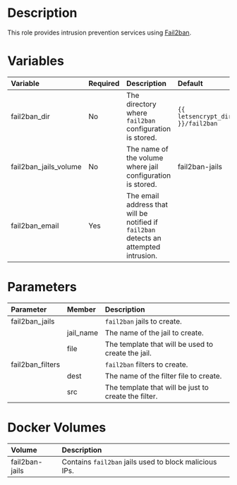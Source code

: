 # Description

This role provides intrusion prevention services using [Fail2ban](fail2ban.org).

# Variables

| Variable              | Required | Description                                                                           | Default                          |
|:----------------------|:---------|:--------------------------------------------------------------------------------------|:---------------------------------|
| fail2ban_dir          | No       | The directory where `fail2ban` configuration is stored.                               | `{{ letsencrypt_dir }}/fail2ban` |
 | fail2ban_jails_volume | No       | The name of the volume where jail configuration is stored.                            | fail2ban-jails                   |
| fail2ban_email        | Yes      | The email address that will be notified if `fail2ban` detects an attempted intrusion. |                                  |

# Parameters

| Parameter        | Member    | Description                                          |
|:-----------------|:----------|:-----------------------------------------------------|
| fail2ban_jails   |           | `fail2ban` jails to create.                          |
|                  | jail_name | The name of the jail to create.                      |
|                  | file      | The template that will be used to create the jail.   |
| fail2ban_filters |           | `fail2ban` filters to create.                        |
|                  | dest      | The name of the filter file to create.               |
|                  | src       | The template that will be just to create the filter. |

# Docker Volumes

| Volume             | Description                                                                                                               |
|:-------------------|:--------------------------------------------------------------------------------------------------------------------------|
| fail2ban-jails     | Contains `fail2ban` jails used to block malicious IPs.                                                                    |

